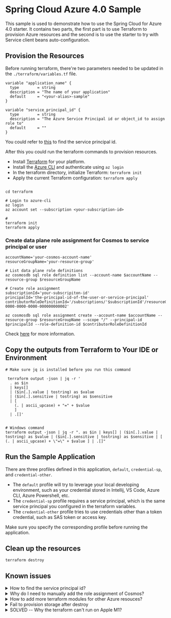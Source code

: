 # Spring Cloud Azure 4.0 Sample
This sample is used to demonstrate how to use the Spring Cloud for Azure 4.0 starter. It contains two parts, the first part is to use Terraform to provision Azure resources and the second is to use the starter to try with Service client beans auto-configuration.

## Provision the Resources
Before running terraform, there're two parameters needed to be updated in the `./terraform/variables.tf` file. 

```hcl
variable "application_name" {
  type        = string
  description = "The name of your application"
  default     = "<your-alias>-sample"
}

variable "service_principal_id" {
  type        = string
  description = "The Azure Service Principal id or object_id to assign role to"
  default     = ""
}
```
You could refer to [this](#known-issues) to find the service principal id.

After this you could run the terraform commands to provision resources.

- Install [Terraform](https://www.terraform.io/) for your platform.
- Install the [Azure CLI](https://aka.ms/nubesgen-install-az-cli) and authenticate using `az login`
- In the terraform directory, initialize Terraform: `terraform init`
- Apply the current Terraform configuration: `terraform apply`

```shell

cd terraform

# Login to azure-cli
az login
az account set --subscription <your-subscription-id>

# 
terraform init
terraform apply
```

### Create data plane role assignment for Cosmos to service principal or user
```shell
accountName='your-cosmos-account-name'
resourceGroupName='your-resource-group'

# List data plane role definitions
az cosmosdb sql role definition list --account-name $accountName --resource-group $resourceGroupName

# Create role assignment
subscriptionId='your-subscripiton-id'
principalId='the-principal-id-of-the-user-or-service-principal'
contributorRoleDefinitionId='/subscriptions/'$subscriptionId'/resourceGroups/'$resourceGroupName'/providers/Microsoft.DocumentDB/databaseAccounts/'$accountName'/sqlRoleDefinitions/00000000-0000-0000-0000-000000000002'

az cosmosdb sql role assignment create --account-name $accountName --resource-group $resourceGroupName --scope "/" --principal-id $principalId --role-definition-id $contributorRoleDefinitionId
```
Check [here](#known-issues) for more information.


## Copy the outputs from Terraform to Your IDE or Environment
```shell
# Make sure jq is installed before you run this command

 terraform output -json | jq -r '
  . as $in
  | keys[]
  | ($in[.].value | tostring) as $value
  | ($in[.].sensitive | tostring) as $sensitive
  | [
    (. | ascii_upcase) + "=" + $value
    ]
  | .[]'  
  
```

```shell
# Windows command
terraform output -json | jq -r ". as $in | keys[] | ($in[.].value | tostring) as $value | ($in[.].sensitive | tostring) as $sensitive | [ (. | ascii_upcase) + \"=\" + $value ] | .[]"
```

## Run the Sample Application

There are three profiles defined in this application, `default`, `credential-sp`, and `credential-other`.

- The `default` profile will try to leverage your local developing environment, such as your credential stored in Intellij, VS Code, Azure CLI, Azure Powershell, etc.
- The `credential-sp` profile requires a service principal, which is the same service principal you configured in the terraform variables.
- The `credential-other` profile tries to use credentials other than a token credential, such as SAS token or access key.

Make sure you specify the corresponding profile before running the application.

## Clean up the resources

```shell
terraform destroy
```

## Known issues

<details>
  <summary>How to find the service principal id?</summary>
  
  The service principal id is the `Object Id` you could find from the portal by:
  
  `Azure Active Directory` --> `Enterprise applications` --> `App applications`, and then search your service principal created before. 
  
  ![aad enterprise application](./images/aad_enterprise_applications.jpg)
  
  ![aad_application_object_id](./images/aad_object_id.jpg)
</details>

<details>
  <summary>Why do I need to manually add the role assignment of Cosmos?</summary>  
  
  If you're accsing the Cosmos DB using a service principal or your signed-in user credential, you need to assign data plane role assignment to either your service pricipal or the user. 
  https://github.com/MicrosoftDocs/azure-docs/blob/master/articles/cosmos-db/how-to-setup-rbac.md#concepts. 
  
  However to configure such data plane role assignment is not supported [via Azure Portal](https://github.com/MicrosoftDocs/azure-docs/blob/master/articles/cosmos-db/how-to-setup-rbac.md#is-it-possible-to-manage-role-definitions-and-role-assignments-from-the-azure-portal) or [using terraform](https://github.com/hashicorp/terraform-provider-azurerm/issues/10817). So now we need to create such role assignments via CLI, Powershell, or ARM template.
</details> 

<details>
  <summary>How to add more terraform modules for other Azure resouces?</summary>  
  
  With knowledge of these two components [terraform-provider-azurecaf](https://github.com/aztfmod/terraform-provider-azurecaf) and [terraform-provider-azurerm](https://github.com/hashicorp/terraform-provider-azurerm) will help you easily write your own terraform scripts. The `terraform-provider-azurecaf` is used to create names for Azure resouces, and the `terraform-provider-azurerm` is used to define the actual resouces. 

- Refer to this [reference](https://registry.terraform.io/providers/hashicorp/azurerm/latest/docs) to learn the supported arguments and output of each resource type.
- Use Visual Studio Code and install the [Terraform](https://marketplace.visualstudio.com/items?itemName=HashiCorp.terraform) and [Azure Terraform](https://marketplace.visualstudio.com/items?itemName=ms-azuretools.vscode-azureterraform) extensions.
- Refer to https://github.com/aztfmod/terraform-provider-azurecaf to see [supported resources](https://github.com/aztfmod/terraform-provider-azurecaf#resource-status).
- Refer to https://github.com/hashicorp/terraform-provider-azurerm to see whether is a feature supported.
</details> 


<details>
  <summary>Fail to provision storage after destroy</summary>  
  
  https://github.com/hashicorp/terraform-provider-azurerm/issues/7880
  
  If you run `terraform apply` immediately after `terraform destroy`, it will complain the storage container can't be found. Just wait a couple minutes to run `terraform apply` will solve this problem.
</details> 

<details>
  <summary>SOLVED -- Why the terraform can't run on Apple M1?</summary>  
  
  `terraform-provider-azurecaf` doesn't have a darwin_arm64 package now. https://github.com/aztfmod/terraform-provider-azurecaf/issues/95
</details>  





